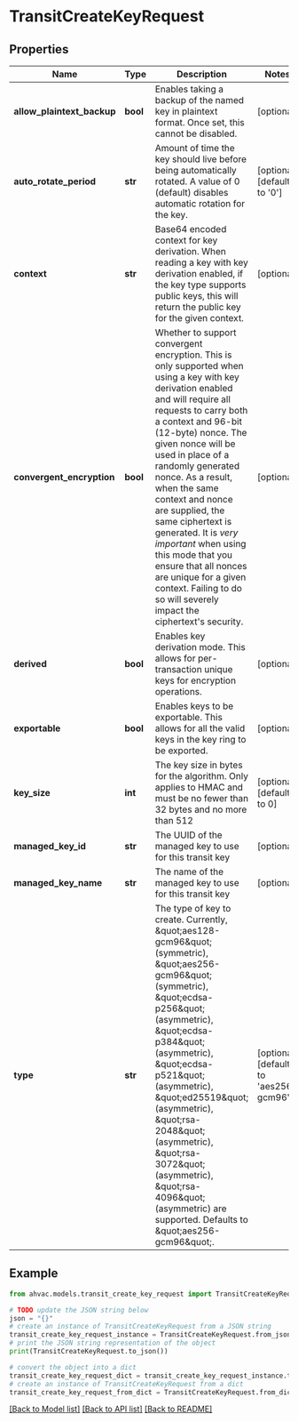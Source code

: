 # TransitCreateKeyRequest


## Properties

Name | Type | Description | Notes
------------ | ------------- | ------------- | -------------
**allow_plaintext_backup** | **bool** | Enables taking a backup of the named key in plaintext format. Once set, this cannot be disabled. | [optional] 
**auto_rotate_period** | **str** | Amount of time the key should live before being automatically rotated. A value of 0 (default) disables automatic rotation for the key. | [optional] [default to '0']
**context** | **str** | Base64 encoded context for key derivation. When reading a key with key derivation enabled, if the key type supports public keys, this will return the public key for the given context. | [optional] 
**convergent_encryption** | **bool** | Whether to support convergent encryption. This is only supported when using a key with key derivation enabled and will require all requests to carry both a context and 96-bit (12-byte) nonce. The given nonce will be used in place of a randomly generated nonce. As a result, when the same context and nonce are supplied, the same ciphertext is generated. It is *very important* when using this mode that you ensure that all nonces are unique for a given context. Failing to do so will severely impact the ciphertext&#39;s security. | [optional] 
**derived** | **bool** | Enables key derivation mode. This allows for per-transaction unique keys for encryption operations. | [optional] 
**exportable** | **bool** | Enables keys to be exportable. This allows for all the valid keys in the key ring to be exported. | [optional] 
**key_size** | **int** | The key size in bytes for the algorithm. Only applies to HMAC and must be no fewer than 32 bytes and no more than 512 | [optional] [default to 0]
**managed_key_id** | **str** | The UUID of the managed key to use for this transit key | [optional] 
**managed_key_name** | **str** | The name of the managed key to use for this transit key | [optional] 
**type** | **str** | The type of key to create. Currently, \&quot;aes128-gcm96\&quot; (symmetric), \&quot;aes256-gcm96\&quot; (symmetric), \&quot;ecdsa-p256\&quot; (asymmetric), \&quot;ecdsa-p384\&quot; (asymmetric), \&quot;ecdsa-p521\&quot; (asymmetric), \&quot;ed25519\&quot; (asymmetric), \&quot;rsa-2048\&quot; (asymmetric), \&quot;rsa-3072\&quot; (asymmetric), \&quot;rsa-4096\&quot; (asymmetric) are supported. Defaults to \&quot;aes256-gcm96\&quot;. | [optional] [default to 'aes256-gcm96']

## Example

```python
from ahvac.models.transit_create_key_request import TransitCreateKeyRequest

# TODO update the JSON string below
json = "{}"
# create an instance of TransitCreateKeyRequest from a JSON string
transit_create_key_request_instance = TransitCreateKeyRequest.from_json(json)
# print the JSON string representation of the object
print(TransitCreateKeyRequest.to_json())

# convert the object into a dict
transit_create_key_request_dict = transit_create_key_request_instance.to_dict()
# create an instance of TransitCreateKeyRequest from a dict
transit_create_key_request_from_dict = TransitCreateKeyRequest.from_dict(transit_create_key_request_dict)
```
[[Back to Model list]](../README.md#documentation-for-models) [[Back to API list]](../README.md#documentation-for-api-endpoints) [[Back to README]](../README.md)


